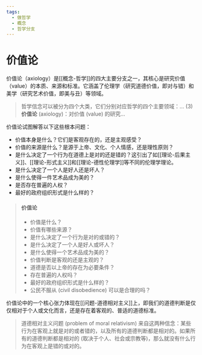 ```yaml
---
tags:
  - 做哲学
  - 概念
  - 哲学分支
---
```


# 价值论

价值论（axiology）是[[概念-哲学]]的四大主要分支之一，其核心是研究价值（value）的本质、来源和标准。它涵盖了伦理学（研究道德价值，即对与错）和美学（研究艺术价值，即美与丑）等领域。

> 哲学信念可以被分为四个大类，它们分别对应哲学的四个主要领域：... (3) **价值论** (axiology)：对价值 (value) 的研究...

价值论试图解答以下这些根本问题：

*   价值本身是什么？它们是客观存在的，还是主观感受？
*   价值的来源是什么？是源于上帝、文化、个人情感，还是理性原则？
*   是什么决定了一个行为在道德上是对的还是错的？这引出了如[[理论-后果主义]]、[[理论-形式主义]]和[[理论-德性伦理学]]等不同的伦理学理论。
*   是什么决定了一个人是好人还是坏人？
*   是什么使得一件艺术品成为美的？
*   是否存在普遍的人权？
*   最好的政府组织形式是什么样的？

> #### 价值论
>
> -   价值是什么？
> -   价值有哪些来源？
> -   是什么决定了一个行为是对的或错的？
> -   是什么决定了一个人是好人或坏人？
> -   是什么使得一个艺术品成为美的？
> -   价值判断是客观的还是主观的？
> -   道德是否以上帝的存在为必要条件？
> -   存在普遍的人权吗？
> -   最好的政府组织形式是什么样的？
> -   公民不服从 (civil disobedience) 可以是合理的吗？

价值论中的一个核心张力体现在[[问题-道德相对主义]]上，即我们的道德判断是仅仅相对于个人或文化而言，还是存在着客观的、普适的道德标准。

> 道德相对主义问题 (problem of moral relativism) 来自这两种信念：某些行为在客观上就是对的或者错的，以及所有的道德判断都是相对的。如果所有的道德判断都是相对的 (取决于个人、社会或宗教等)，那么就没有什么行为在客观上是错的或对的。
